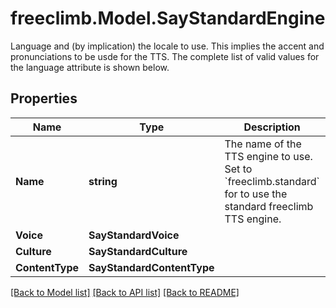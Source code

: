 # freeclimb.Model.SayStandardEngine

Language and (by implication) the locale to use. This implies the accent and pronunciations to be usde for the TTS. The complete list of valid values for the language attribute is shown below.
## Properties

Name | Type | Description | Notes
------------ | ------------- | ------------- | -------------
**Name** | **string** | The name of the TTS engine to use. Set to &#x60;freeclimb.standard&#x60; for to use the standard freeclimb TTS engine. | [optional] [default to "freeclimb.standard"]
**Voice** | **SayStandardVoice** |  | [optional] 
**Culture** | **SayStandardCulture** |  | [optional] 
**ContentType** | **SayStandardContentType** |  | [optional] 

[[Back to Model list]](../README.md#documentation-for-models) [[Back to API list]](../README.md#documentation-for-api-endpoints) [[Back to README]](../README.md)

